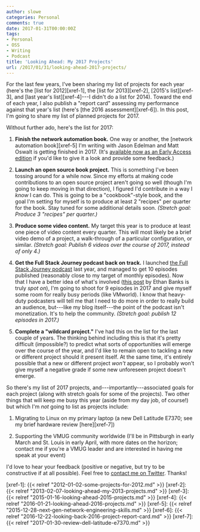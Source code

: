 ```yaml
---
author: slowe
categories: Personal
comments: true
date: 2017-01-31T00:00:00Z
tags:
- Personal
- OSS
- Writing
- Podcast
title: 'Looking Ahead: My 2017 Projects'
url: /2017/01/31/looking-ahead-2017-projects/
---
```


For the last few years, I've been sharing my list of projects for each year (here's the [list for 2012][xref-1], the [list for 2013][xref-2], [2015's list][xref-3], and [last year's list][xref-4]---I didn't do a list for 2014). Toward the end of each year, I also publish a "report card" assessing my performance against that year's list (here's [the 2016 assessment][xref-6]). In this post, I'm going to share my list of planned projects for 2017.

Without further ado, here's the list for 2017:

1. **Finish the network automation book.** One way or another, the [network automation book][xref-5] I'm writing with Jason Edelman and Matt Oswalt is getting finished in 2017. (It's [available now as an Early Access edition][link-1] if you'd like to give it a look and provide some feedback.)

2. **Launch an open source book project.** This is something I've been tossing around for a while now. Since my efforts at making code contributions to an open source project aren't going so well (though I'm going to keep moving in that direction), I figured I'd contribute in a way I _know_ I can do. This is going to be a "cookbook"-style book, and the goal I'm setting for myself is to produce at least 2 "recipes" per quarter for the book. Stay tuned for some additional details soon. _(Stretch goal: Produce 3 "recipes" per quarter.)_

3. **Produce some video content.** My target this year is to produce at least one piece of video content every quarter. This will most likely be a brief video demo of a project, a walk-through of a particular configuration, or similar. _(Stretch goal: Publish 6 videos over the course of 2017, instead of only 4.)_

4. **Get the Full Stack Journey podcast back on track.** I launched [the Full Stack Journey podcast][link-4] last year, and managed to get 10 episodes published (reasonably close to my target of monthly episodes). Now that I have a better idea of what's involved ([this post][link-3] by Ethan Banks is truly _spot on_), I'm going to shoot for 9 episodes in 2017 and give myself some room for really busy periods (like VMworld). I know that heavy-duty podcasters will tell me that I need to do more in order to really build an audience, but---like my blog itself---the point of the podcast isn't monetization. It's to help the community. _(Stretch goal: publish 12 episodes in 2017.)_

5. **Complete a "wildcard project."** I've had this on the list for the last couple of years. The thinking behind including this is that it's pretty difficult (impossible?) to predict what sorts of opportunities will emerge over the course of the year, and I'd like to remain open to tackling a new or different project should it present itself. At the same time, it's entirely possible that a new or different project _won't_ appear, so I probably won't give myself a negative grade if some new unforeseen project doesn't emerge.

So there's my list of 2017 projects, and---importantly---associated goals for each project (along with stretch goals for some of the projects). Two other things that will keep me busy this year (aside from my day job, of course!) but which I'm _not_ going to list as projects include:

1. Migrating to Linux on my primary laptop (a new Dell Latitude E7370; see my brief hardware review [here][xref-7])

2. Supporting the VMUG community worldwide (I'll be in Pittsburgh in early March and St. Louis in early April, with more dates on the horizon; contact me if you're a VMUG leader and are interested in having me speak at your event)

I'd love to hear your feedback (positive or negative, but try to be constructive if at all possible). Feel free to [contact me on Twitter][link-2]. Thanks!

[link-1]: http://shop.oreilly.com/product/0636920042082.do
[link-2]: https://twitter.com/scott_lowe
[link-3]: http://ethancbanks.com/2017/01/27/starting-a-podcast-is-easy-continuing-is-hard/
[link-4]: http://fullstackjourney.com/
[xref-1]: {{< relref "2012-01-02-some-projects-for-2012.md" >}}
[xref-2]: {{< relref "2013-02-07-looking-ahead-my-2013-projects.md" >}}
[xref-3]: {{< relref "2015-01-16-looking-ahead-2015-projects.md" >}}
[xref-4]: {{< relref "2016-01-21-looking-ahead-2016-projects.md" >}}
[xref-5]: {{< relref "2015-12-28-next-gen-network-engineering-skills.md" >}}
[xref-6]: {{< relref "2016-12-22-looking-back-2016-project-report-card.md" >}}
[xref-7]: {{< relref "2017-01-30-review-dell-latitude-e7370.md" >}}
